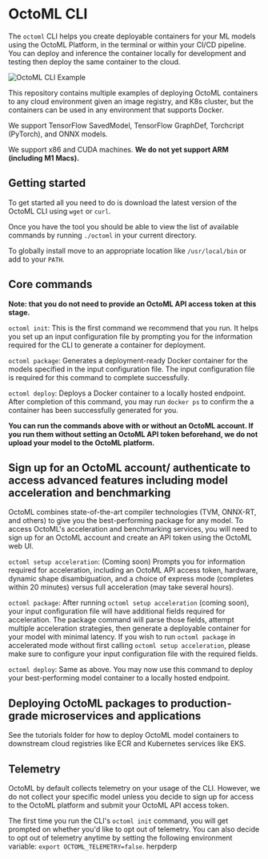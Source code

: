 # OctoML CLI

The `octoml` CLI helps you create deployable containers for your ML models using the OctoML Platform, in the terminal or within your CI/CD pipeline.
You can deploy and inference the container locally for development and testing then deploy the same container to the cloud.

![OctoML CLI Example](https://www.datocms-assets.com/45680/1652749860-octoml_cli.gif)

This repository contains multiple examples of deploying OctoML containers to any cloud environment given an image registry,
and K8s cluster, but the containers can be used in any environment that supports Docker.

We support TensorFlow SavedModel, TensorFlow GraphDef, Torchcript (PyTorch), and ONNX models.

We support x86 and CUDA machines. **We do not yet support ARM (including M1 Macs).**

## Getting started

To get started all you need to do is download the latest version of the OctoML CLI using `wget` or `curl`.

Once you have the tool you should be able to view the list of available commands by running `./octoml` in your current directory.

To globally install move to an appropriate location like `/usr/local/bin` or add to your `PATH`.

## Core commands

**Note: that you do not need to provide an OctoML API access token at this stage.**

`octoml init`: This is the first command we recommend that you run. It helps you set up an input configuration file by prompting you for the information required for the CLI to generate a container for deployment.

`octoml package`: Generates a deployment-ready Docker container for the models specified in the input configuration file. The input configuration file is required for this command to complete successfully.

`octoml deploy`: Deploys a Docker container to a locally hosted endpoint. After completion of this command, you may run `docker ps` to confirm the a container has been successfully generated for you.

**You can run the commands above with or without an OctoML account. If you run them without setting an OctoML API token beforehand, we do not upload your model to the OctoML platform.**

## Sign up for an OctoML account/ authenticate to access advanced features including model acceleration and benchmarking
OctoML combines state-of-the-art compiler technologies (TVM, ONNX-RT, and others) to give you the best-performing package for any model. To access OctoML's acceleration and benchmarking services, you will need to sign up for an OctoML account and create an API token using the OctoML web UI.

`octoml setup acceleration`: (Coming soon) Prompts you for information required for acceleration, including an OctoML API access token, hardware, dynamic shape disambiguation, and a choice of express mode (completes within 20 minutes) versus full acceleration (may take several hours).

`octoml package`: After running `octoml setup acceleration` (coming soon), your input configuration file will have additional fields required for acceleration. The package command will parse those fields, attempt multiple acceleration strategies, then generate a deployable container for your model with minimal latency. If you wish to run `octoml package` in accelerated mode without first calling `octoml setup acceleration`, please make sure to configure your input configuration file with the required fields.

`octoml deploy`: Same as above. You may now use this command to deploy your best-performing model container to a locally hosted endpoint.

## Deploying OctoML packages to production-grade microservices and applications

See the tutorials folder for how to deploy OctoML model containers to downstream cloud registries like ECR and Kubernetes services like EKS.

## Telemetry

OctoML by default collects telemetry on your usage of the CLI. However, we do not collect your specific model unless you decide to sign up for access to the OctoML platform and submit your OctoML API access token.

The first time you run the CLI's `octoml init` command, you will get prompted on whether you'd like to opt out of telemetry. You can also decide to opt out of telemetry anytime by setting the following environment variable: `export OCTOML_TELEMETRY=false`.
herpderp
